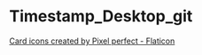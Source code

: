 # Timestamp_Desktop_git

<a href="https://www.flaticon.com/free-icons/card" title="card icons">Card icons created by Pixel perfect - Flaticon</a>